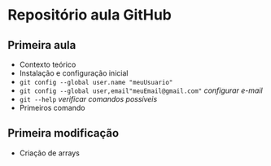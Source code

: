 # Repositório aula GitHub
## Primeira aula

- Contexto teórico
- Instalação e configuração inicial
- `git config --global user.name "meuUsuario"`
- `git config --global user,email"meuEmail@gmail.com"` *configurar e-mail*
- `git --help` *verificar comandos possíveis*
- Primeiros comando

## Primeira modificação ##
- Criação de arrays